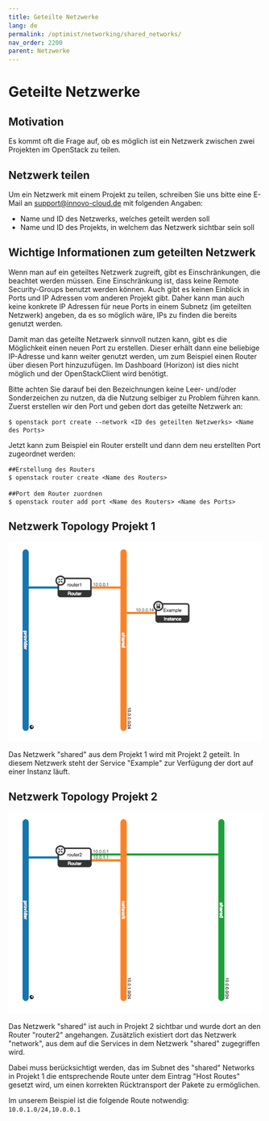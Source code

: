 ```yaml
---
title: Geteilte Netzwerke
lang: de
permalink: /optimist/networking/shared_networks/
nav_order: 2200
parent: Netzwerke
---
```


Geteilte Netzwerke
==================

Motivation
----------

Es kommt oft die Frage auf, ob es möglich ist ein Netzwerk zwischen zwei Projekten im OpenStack zu teilen.

Netzwerk teilen
---------------

Um ein Netzwerk mit einem Projekt zu teilen, schreiben Sie uns bitte eine E-Mail an support@innovo-cloud.de mit folgenden Angaben:

- Name und ID des Netzwerks, welches geteilt werden soll
- Name und ID des Projekts, in welchem das Netzwerk sichtbar sein soll

Wichtige Informationen zum geteilten Netzwerk
---------------------------------------------

Wenn man auf ein geteiltes Netzwerk zugreift, gibt es Einschränkungen, die beachtet werden müssen.
Eine Einschränkung ist, dass keine Remote Security-Groups benutzt werden können.
Auch gibt es keinen Einblick in Ports und IP Adressen vom anderen Projekt gibt.
Daher kann man auch keine konkrete IP Adressen für neue Ports in einem Subnetz (im geteilten Netzwerk) angeben, da es so möglich wäre, IPs zu finden die bereits genutzt werden.

Damit man das geteilte Netzwerk sinnvoll nutzen kann, gibt es die Möglichkeit einen neuen Port zu erstellen.
Dieser erhält dann eine beliebige IP-Adresse und kann weiter genutzt werden, um zum Beispiel einen Router über diesen Port hinzuzufügen.
Im Dashboard (Horizon) ist dies nicht möglich und der OpenStackClient wird benötigt.

Bitte achten Sie darauf bei den Bezeichnungen keine Leer- und/oder Sonderzeichen zu nutzen, da die Nutzung selbiger zu Problem führen kann.
Zuerst erstellen wir den Port und geben dort das geteilte Netzwerk an:

```
$ openstack port create --network <ID des geteilten Netzwerks> <Name des Ports>
```

Jetzt kann zum Beispiel ein Router erstellt und dann dem neu erstellten Port zugeordnet werden:

```
##Erstellung des Routers
$ openstack router create <Name des Routers>

##Port dem Router zuordnen
$ openstack router add port <Name des Routers> <Name des Ports>
```


Netzwerk Topology Projekt 1
--------------------------
![](attachments/SharedNetwork1.png)

Das Netzwerk "shared" aus dem Projekt 1 wird mit Projekt 2 geteilt. In diesem Netzwerk steht der Service "Example" zur Verfügung der dort auf einer Instanz läuft.

Netzwerk Topology Projekt 2
--------------------------

![](attachments/SharedNetwork2.png)

Das Netzwerk "shared" ist auch in Projekt 2 sichtbar und wurde dort an den Router "router2" angehangen.
Zusätzlich existiert dort das Netzwerk "network", aus dem auf die Services in dem Netzwerk "shared" zugegriffen wird.

Dabei muss berücksichtigt werden, das im Subnet des "shared" Networks in Projekt 1 die entsprechende Route unter dem Eintrag "Host Routes" gesetzt wird, um einen korrekten Rücktransport der Pakete zu ermöglichen.

Im unserem Beispiel ist die folgende Route notwendig: `10.0.1.0/24,10.0.0.1`

